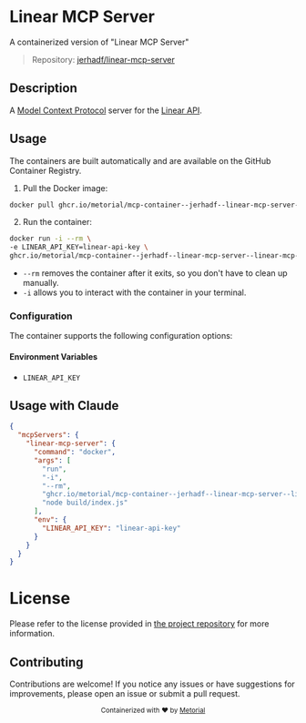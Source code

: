 
# Linear MCP Server

A containerized version of "Linear MCP Server"

> Repository: [jerhadf/linear-mcp-server](https://github.com/jerhadf/linear-mcp-server)

## Description

A [Model Context Protocol](https://github.com/modelcontextprotocol) server for the [Linear API](https://developers.linear.app/docs/graphql/working-with-the-graphql-api).


## Usage

The containers are built automatically and are available on the GitHub Container Registry.

1. Pull the Docker image:

```bash
docker pull ghcr.io/metorial/mcp-container--jerhadf--linear-mcp-server--linear-mcp-server
```

2. Run the container:

```bash
docker run -i --rm \ 
-e LINEAR_API_KEY=linear-api-key \
ghcr.io/metorial/mcp-container--jerhadf--linear-mcp-server--linear-mcp-server  "node build/index.js"
```

- `--rm` removes the container after it exits, so you don't have to clean up manually.
- `-i` allows you to interact with the container in your terminal.



### Configuration

The container supports the following configuration options:




#### Environment Variables

- `LINEAR_API_KEY`




## Usage with Claude

```json
{
  "mcpServers": {
    "linear-mcp-server": {
      "command": "docker",
      "args": [
        "run",
        "-i",
        "--rm",
        "ghcr.io/metorial/mcp-container--jerhadf--linear-mcp-server--linear-mcp-server",
        "node build/index.js"
      ],
      "env": {
        "LINEAR_API_KEY": "linear-api-key"
      }
    }
  }
}
```

# License

Please refer to the license provided in [the project repository](https://github.com/jerhadf/linear-mcp-server) for more information.

## Contributing

Contributions are welcome! If you notice any issues or have suggestions for improvements, please open an issue or submit a pull request.

<div align="center">
  <sub>Containerized with ❤️ by <a href="https://metorial.com">Metorial</a></sub>
</div>
  